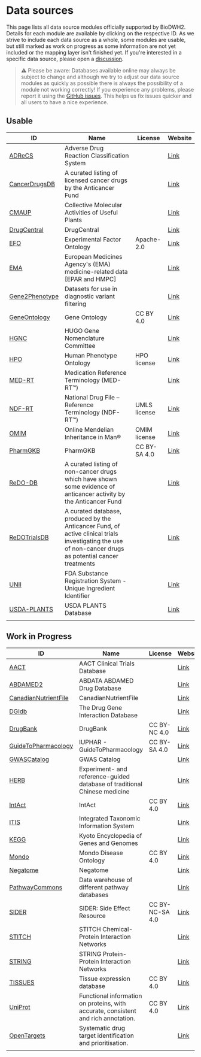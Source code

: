 # Data sources

This page lists all data source modules officially supported by BioDWH2. Details for each module are available by clicking on the respective ID. As we strive to include each data source as a whole, some modules are usable, but still marked as work on progress as some information are not yet included or the mapping layer isn't finished yet. If you're interested in a specific data source, please open a [discussion](https://github.com/BioDWH2/BioDWH2/discussions/categories/data-source-requests).

> ⚠️ Please be aware: Databases available online may always be subject to change and although we try to adjust our data source modules as quickly as possible there is always the possibility of a module not working correctly! If you experience any problems, please report it using the [GitHub issues](https://github.com/BioDWH2/BioDWH2/issues). This helps us fix issues quicker and all users to have a nice experience.

## Usable

| ID                                                 | Name                                                                                                                                                    | License      | Website                                                               |
|----------------------------------------------------|---------------------------------------------------------------------------------------------------------------------------------------------------------|--------------|-----------------------------------------------------------------------|
| [ADReCS](sources/ADReCS/README.md)                 | Adverse Drug Reaction Classification System                                                                                                             |              | [Link](https://bioinf.xmu.edu.cn/ADReCS/)                             |
| [CancerDrugsDB](sources/CancerDrugsDB/README.md)   | A curated listing of licensed cancer drugs by the Anticancer Fund                                                                                       |              | [Link](https://www.anticancerfund.org/en/cancerdrugs-db)              |
| [CMAUP](sources/CMAUP/README.md)                   | Collective Molecular Activities of Useful Plants                                                                                                        |              | [Link](http://bidd.group/CMAUP/)                                      |
| [DrugCentral](sources/DrugCentral/README.md)       | DrugCentral                                                                                                                                             |              | [Link](http://drugcentral.org)                                        |
| [EFO](sources/EFO/README.md)                       | Experimental Factor Ontology                                                                                                                            | Apache-2.0   | [Link](https://www.ebi.ac.uk/efo/)                                    |
| [EMA](sources/EMA/README.md)                       | European Medicines Agency's (EMA) medicine-related data [EPAR and HMPC]                                                                                 |              | [Link](https://www.ema.europa.eu/en/medicines/download-medicine-data) |
| [Gene2Phenotype](sources/Gene2Phenotype/README.md) | Datasets for use in diagnostic variant filtering                                                                                                        |              | [Link](https://www.ebi.ac.uk/gene2phenotype)                          |
| [GeneOntology](sources/GeneOntology/README.md)     | Gene Ontology                                                                                                                                           | CC BY 4.0    | [Link](http://geneontology.org)                                       |
| [HGNC](sources/HGNC/README.md)                     | HUGO Gene Nomenclature Committee                                                                                                                        |              | [Link](https://www.genenames.org)                                     |
| [HPO](sources/HPO/README.md)                       | Human Phenotype Ontology                                                                                                                                | HPO license  | [Link](https://hpo.jax.org)                                           |
| [MED-RT](sources/MED-RT/README.md)                 | Medication Reference Terminology (MED-RT™)                                                                                                              |              | [Link](https://evs.nci.nih.gov/ftp1/MED-RT/)                          |
| [NDF-RT](sources/NDF-RT/README.md)                 | National Drug File – Reference Terminology (NDF-RT™)                                                                                                    | UMLS license | [Link](https://evs.nci.nih.gov/ftp1/NDF-RT/)                          |
| [OMIM](sources/OMIM/README.md)                     | Online Mendelian Inheritance in Man®                                                                                                                    | OMIM license | [Link](https://www.omim.org)                                          |
| [PharmGKB](sources/PharmGKB/README.md)             | PharmGKB                                                                                                                                                | CC BY-SA 4.0 | [Link](https://www.pharmgkb.org)                                      |
| [ReDO-DB](sources/ReDO-DB/README.md)               | A curated listing of non-cancer drugs which have shown some evidence of anticancer activity by the Anticancer Fund                                      |              | [Link](https://www.anticancerfund.org/en/redo-db)                     |
| [ReDOTrialsDB](sources/ReDOTrialsDB/README.md)     | A curated database, produced by the Anticancer Fund, of active clinical trials investigating the use of non-cancer drugs as potential cancer treatments |              | [Link](https://www.anticancerfund.org/en/redo-trials-db)              |
| [UNII](sources/UNII/README.md)                     | FDA Substance Registration System - Unique Ingredient Identifier                                                                                        |              | [Link](https://fdasis.nlm.nih.gov/srs/)                               |
| [USDA-PLANTS](sources/USDA-PLANTS/README.md)       | USDA PLANTS Database                                                                                                                                    |              | [Link](https://plants.sc.egov.usda.gov)                               |
|                                                    |                                                                                                                                                         |              |                                                                       |

## Work in Progress

| ID                                                             | Name                                                                               | License         | Website                                                                                                  |
|----------------------------------------------------------------|------------------------------------------------------------------------------------|-----------------|----------------------------------------------------------------------------------------------------------|
| [AACT](sources/AACT/README.md)                                 | AACT Clinical Trials Database                                                      |                 | [Link](https://aact.ctti-clinicaltrials.org)                                                             |
| [ABDAMED2](sources/ABDAMED2/README.md)                         | ABDATA ABDAMED Drug Database                                                       |                 | [Link](https://abdata.de/datenangebot/abdamed/)                                                          |
| [CanadianNutrientFile](sources/CanadianNutrientFile/README.md) | CanadianNutrientFile                                                               |                 | [Link](https://www.canada.ca/en/health-canada/services/food-nutrition/healthy-eating/nutrient-data.html) |
| [DGIdb](sources/DGIdb/README.md)                               | The Drug Gene Interaction Database                                                 |                 | [Link](http://dgidb.org)                                                                                 |
| [DrugBank](sources/DrugBank/README.md)                         | DrugBank                                                                           | CC BY-NC 4.0    | [Link](http://drugbank.ca)                                                                               |
| [GuideToPharmacology](sources/GuideToPharmacology/README.md)   | IUPHAR - GuideToPharmacology                                                       | CC BY-SA 4.0    | [Link](https://www.guidetopharmacology.org)                                                              |
| [GWASCatalog](sources/GWASCatalog/README.md)                   | GWAS Catalog                                                                       |                 | [Link](https://www.ebi.ac.uk/gwas/home)                                                                  |
| [HERB](sources/HERB/README.md)                                 | Experiment- and reference-guided database of traditional Chinese medicine          |                 | [Link](http://herb.ac.cn)                                                                                |
| [IntAct](sources/IntAct/README.md)                             | IntAct                                                                             | CC BY 4.0       | [Link](https://www.ebi.ac.uk/intact/)                                                                    |
| [ITIS](sources/ITIS/README.md)                                 | Integrated Taxonomic Information System                                            |                 | [Link](https://www.itis.gov)                                                                             |
| [KEGG](sources/KEGG/README.md)                                 | Kyoto Encyclopedia of Genes and Genomes                                            |                 | [Link](https://www.kegg.jp)                                                                              |
| [Mondo](sources/Mondo/README.md)                               | Mondo Disease Ontology                                                             | CC BY 4.0       | [Link](https://mondo.monarchinitiative.org)                                                              |
| [Negatome](sources/Negatome/README.md)                         | Negatome                                                                           |                 | [Link](http://mips.helmholtz-muenchen.de/proj/ppi/negatome/)                                             |
| [PathwayCommons](sources/PathwayCommons/README.md)             | Data warehouse of different pathway databases                                      |                 | [Link](http://www.pathwaycommons.org)                                                                    |
| [SIDER](sources/SIDER/README.md)                               | SIDER: Side Effect Resource                                                        | CC BY-NC-SA 4.0 | [Link](http://sideeffects.embl.de)                                                                       |
| [STITCH](sources/STITCH/README.md)                             | STITCH Chemical-Protein Interaction Networks                                       |                 | [Link](http://stitch.embl.de)                                                                            |
| [STRING](sources/STRING/README.md)                             | STRING Protein-Protein Interaction Networks                                        |                 | [Link](https://string-db.org)                                                                            |
| [TISSUES](sources/TISSUES/README.md)                           | Tissue expression database                                                         | CC BY 4.0       | [Link](https://tissues.jensenlab.org)                                                                    |
| [UniProt](sources/UniProt/README.md)                           | Functional information on proteins, with accurate, consistent and rich annotation. | CC BY 4.0       | [Link](https://www.uniprot.org)                                                                          |
| [OpenTargets](sources/OpenTargets/README.md)                   | Systematic drug target identification and prioritisation.                          |                 | [Link](https://www.opentargets.org)                                                                      |
|                                                                |                                                                                    |                 |                                                                                                          |

